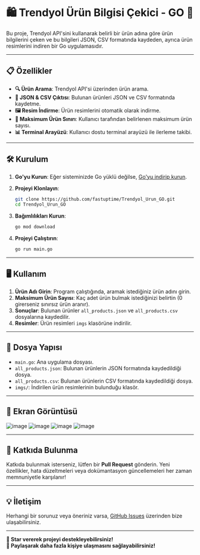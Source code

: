 # 🛍️ Trendyol Ürün Bilgisi Çekici - GO 🚀

Bu proje, Trendyol API'sini kullanarak belirli bir ürün adına göre ürün bilgilerini çeken ve bu bilgileri JSON, CSV formatında kaydeden, ayrıca ürün resimlerini indiren bir Go uygulamasıdır.

---

## 📋 Özellikler

- **🔍 Ürün Arama**: Trendyol API'si üzerinden ürün arama.
- **📄 JSON & CSV Çıktısı**: Bulunan ürünleri JSON ve CSV formatında kaydetme.
- **🖼️ Resim İndirme**: Ürün resimlerini otomatik olarak indirme.
- **🎯 Maksimum Ürün Sınırı**: Kullanıcı tarafından belirlenen maksimum ürün sayısı.
- **📊 Terminal Arayüzü**: Kullanıcı dostu terminal arayüzü ile ilerleme takibi.

---

## 🛠️ Kurulum

1. **Go'yu Kurun**: Eğer sisteminizde Go yüklü değilse, [Go'yu indirip kurun](https://golang.org/dl/).

2. **Projeyi Klonlayın**:
   ```bash
   git clone https://github.com/fastuptime/Trendyol_Urun_GO.git
   cd Trendyol_Urun_GO
   ```

3. **Bağımlılıkları Kurun**:
   ```bash
   go mod download
   ```

4. **Projeyi Çalıştırın**:
   ```bash
   go run main.go
   ```

---

## 🖥️ Kullanım

1. **Ürün Adı Girin**: Program çalıştığında, aramak istediğiniz ürün adını girin.
2. **Maksimum Ürün Sayısı**: Kaç adet ürün bulmak istediğinizi belirtin (0 girerseniz sınırsız ürün aranır).
3. **Sonuçlar**: Bulunan ürünler `all_products.json` ve `all_products.csv` dosyalarına kaydedilir.
4. **Resimler**: Ürün resimleri `imgs` klasörüne indirilir.

---

## 📂 Dosya Yapısı

- `main.go`: Ana uygulama dosyası.
- `all_products.json`: Bulunan ürünlerin JSON formatında kaydedildiği dosya.
- `all_products.csv`: Bulunan ürünlerin CSV formatında kaydedildiği dosya.
- `imgs/`: İndirilen ürün resimlerinin bulunduğu klasör.

---

## 📸 Ekran Görüntüsü

![image](https://github.com/user-attachments/assets/b6b78c94-38c5-4d09-962c-398f3dee70dd)
![image](https://github.com/user-attachments/assets/7ef7e1d7-480b-41e9-9c62-79aeb629ba74)
![image](https://github.com/user-attachments/assets/3491314d-d15d-4911-a560-c0ecd8868952)
![image](https://github.com/user-attachments/assets/f6caa9c8-6601-465d-9680-bb1ae640059e)

---

## 🤖 Katkıda Bulunma

Katkıda bulunmak isterseniz, lütfen bir **Pull Request** gönderin. Yeni özellikler, hata düzeltmeleri veya dokümantasyon güncellemeleri her zaman memnuniyetle karşılanır!

---

## 💡 İletişim

Herhangi bir sorunuz veya öneriniz varsa, [GitHub Issues](https://github.com/fastuptime/Trendyol_Urun_GO/issues) üzerinden bize ulaşabilirsiniz.

---

**🌟 Star vererek projeyi destekleyebilirsiniz!**  
**🔗 Paylaşarak daha fazla kişiye ulaşmasını sağlayabilirsiniz!**
